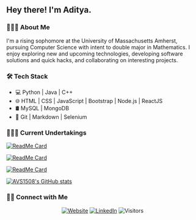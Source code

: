 <h2> Hey there! I'm Aditya.</h2>

<h3> 👨🏻‍💻 About Me </h3>

I'm a rising sophomore at the University of Massachusetts Amherst, pursuing Computer Science with intent to double major in Mathematics. I enjoy exploring new and upcoming technologies, developing software solutions and quick hacks, and collaborating on interesting projects.

<h3>🛠 Tech Stack</h3>

- 💻 Python | Java | C++
- 🌐 HTML | CSS | JavaScript | Bootstrap | Node.js | ReactJS
- 🛢 MySQL | MongoDB
- 🔧 Git | Markdown | Selenium

<h3> 💁🏻‍♂️ Current Undertakings</h3>

[![ReadMe Card](https://github-readme-stats.vercel.app/api/pin/?username=AVS1508&repo=AVS1508.github.io)](https://github.com/AVS1508/AVS1508.github.io)

[![ReadMe Card](https://github-readme-stats.vercel.app/api/pin/?username=AVS1508&repo=Summer-2020-Project)](https://github.com/AVS1508/Summer-2020-Project)

[![ReadMe Card](https://github-readme-stats.vercel.app/api/pin/?username=AVS1508&repo=Parinaam-CBSE-Results-Scraper)](https://github.com/AVS1508/Parinaam-CBSE-Results-Scraper)

[![AVS1508's GitHub stats](https://github-readme-stats.vercel.app/api?username=AVS1508&show_icons=true)](https://github.com/AVS1508)

### 🤝🏻 Connect with Me

<p align="center">
<a href="https://www.adityavsingh.com/"><img alt="Website" src="https://img.shields.io/badge/Website-www.adityavsingh.com-blue?style=flat&logo=google-chrome"></a>
<a href="https://www.linkedin.com/in/AVS1508/"><img alt="LinkedIn" src="https://img.shields.io/badge/LinkedIN-Aditya%20Vikram%20Singh-blue?style=flat&logo=linkedin"></a>
<img alt="Visitors" src="https://visitor-badge.laobi.icu/badge?page_id=AVS1508">
</p>
